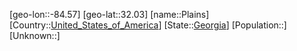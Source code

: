﻿---
location: [32.03,-84.57]
type: City
tags:
- geo/City


SpocWebEntityId: 33398
isDeleted: false
confidential: public

---
[geo-lon::-84.57]
[geo-lat::32.03]
[name::Plains]
[Country::[United_States_of_America](geo/Continent/North-America/United_States_of_America.md)]
[State::[Georgia](geo/Continent/North-America/United_States_of_America/Georgia.md)]
[Population::]
[Unknown::]


